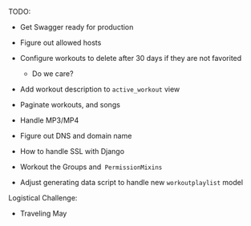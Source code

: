 TODO:
* Get Swagger ready for production

* Figure out allowed hosts 
* Configure workouts to delete after 30 days if they are not favorited
	* Do we care?
* Add workout description to `active_workout` view
* Paginate workouts, and songs
* Handle MP3/MP4
* Figure out DNS and domain name
* How to handle SSL with Django
* Workout the Groups and` PermissionMixins`
*  Adjust generating data script to handle new `workoutplaylist` model

Logistical Challenge:
* Traveling May 